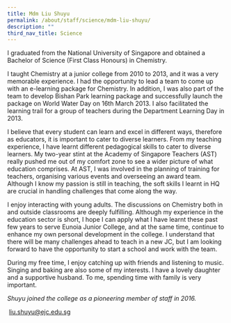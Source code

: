 ```yaml
---
title: Mdm Liu Shuyu
permalink: /about/staff/science/mdm-liu-shuyu/
description: ""
third_nav_title: Science
---
```




I graduated from the National University of Singapore and obtained a Bachelor of Science (First Class Honours) in Chemistry.

I taught Chemistry at a junior college from 2010 to 2013, and it was a very memorable experience. I had the opportunity to lead a team to come up with an e-learning package for Chemistry. In addition, I was also part of the team to develop Bishan Park learning package and successfully launch the package on World Water Day on 16th March 2013. I also facilitated the learning trail for a group of teachers during the Department Learning Day in 2013.

I believe that every student can learn and excel in different ways, therefore as educators, it is important to cater to diverse learners. From my teaching experience, I have learnt different pedagogical skills to cater to diverse learners. My two-year stint at the Academy of Singapore Teachers (AST) really pushed me out of my comfort zone to see a wider picture of what education comprises. At AST, I was involved in the planning of training for teachers, organising various events and overseeing an award team. Although I know my passion is still in teaching, the soft skills I learnt in HQ are crucial in handling challenges that come along the way.

I enjoy interacting with young adults. The discussions on Chemistry both in and outside classrooms are deeply fulfilling. Although my experience in the education sector is short, I hope I can apply what I have learnt these past few years to serve Eunoia Junior College, and at the same time, continue to enhance my own personal development in the college. I understand that there will be many challenges ahead to teach in a new JC, but I am looking forward to have the opportunity to start a school and work with the team.

During my free time, I enjoy catching up with friends and listening to music. Singing and baking are also some of my interests. I have a lovely daughter and a supportive husband. To me, spending time with family is very important.

_Shuyu joined the college as a pioneering member of staff in 2016._

 [liu.shuyu@ejc.edu.sg](mailto:liu.shuyu@ejc.edu.sg)